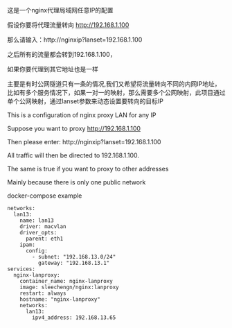 这是一个nginx代理局域网任意IP的配置

假设你要将代理流量转向 http://192.168.1.100

那么请输入：http://nginxip?lanset=192.168.1.100

之后所有的流量都会转到192.168.1.100，

如果你要代理到其它地址也是一样

主要是有时公网隧道只有一条的情况,我们又希望将流量转向不同的内网IP地址，比如有多个服务情况下，如果一对一的映射，那么需要多个公网映射，此项目通过单个公网映射，通过lanset参数来动态设置要转向的目标IP


This is a configuration of nginx proxy LAN for any IP

Suppose you want to proxy http://192.168.1.100

Then please enter: http://nginxip?lanset=192.168.1.100

All traffic will then be directed to 192.168.1.100.

The same is true if you want to proxy to other addresses

Mainly because there is only one public network

docker-compose example
```
networks:
  lan13:
    name: lan13
    driver: macvlan
    driver_opts:
      parent: eth1
    ipam:
      config:
        - subnet: "192.168.13.0/24"
          gateway: "192.168.13.1"
services:
  nginx-lanproxy:
    container_name: nginx-lanproxy
    image: sleechengn/nginx:lanproxy
    restart: always
    hostname: "nginx-lanproxy"
    networks:
      lan13:
        ipv4_address: 192.168.13.65
```

